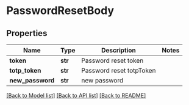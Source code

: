# PasswordResetBody


## Properties
Name | Type | Description | Notes
------------ | ------------- | ------------- | -------------
**token** | **str** | Password reset token | 
**totp_token** | **str** | Password reset totpToken | 
**new_password** | **str** | new password | 

[[Back to Model list]](../README.md#documentation-for-models) [[Back to API list]](../README.md#documentation-for-api-endpoints) [[Back to README]](../README.md)


